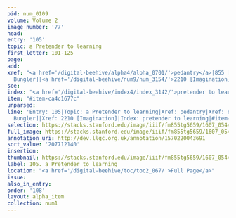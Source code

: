```yaml
---
pid: num_0109
volume: Volume 2
image_number: '77'
head:
entry: '105'
topic: a Pretender to learning
first_letter: 101-125
page:
add:
xref: "<a href='/digital-beehive/alpha4/alpha_0701/'>pedantry</a>|855 [PAGE_MISSING;
  Bungler]|<a href='/digital-beehive/num9/num_3154/'>2210 [Imagination]</a>"
see:
index: "<a href='/digital-beehive/index4/index_3142/'>pretender to learning</a>"
item: "#item-ca4c1677c"
unparsed:
line: 'Entry: 105|Topic: a Pretender to learning|Xref: pedantry|Xref: 855 [PAGE_MISSING;
  Bungler]|Xref: 2210 [Imagination]|Index: pretender to learning|#item-ca4c1677c'
selection: https://stacks.stanford.edu/image/iiif/fm855tg5659/1607_0544/314,2140,3017,527/full/0/default.jpg
full_image: https://stacks.stanford.edu/image/iiif/fm855tg5659/1607_0544/full/full/0/default.jpg
annotation_uri: http://dev.llgc.org.uk/annotation/1570220043691
sort_value: '207712140'
insertion:
thumbnail: https://stacks.stanford.edu/image/iiif/fm855tg5659/1607_0544/314,2140,600,180/250,/0/default.jpg
label: 105. a Pretender to learning
location: "<a href='/digital-beehive/toc/toc2_067/'>Full Page</a>"
issue:
also_in_entry:
order: '108'
layout: alpha_item
collection: num1
---
```

